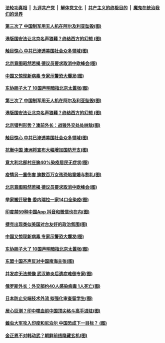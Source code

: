 ####  [法轮功真相](../../../../basic/blob/master/README.md?t=07011902) &nbsp;|&nbsp; [九评共产党](../../../../9ping.md/blob/master/README.md?t=07011902) &nbsp;|&nbsp; [解体党文化](../../../../jtdwh.md/blob/master/README.md?t=07011902)  &nbsp;|&nbsp; [共产主义的终极目的](../../../../gczydzjmd.md/blob/master/README.md?t=07011902) &nbsp;|&nbsp; [魔鬼在统治我们的世界](../../../../mgztzwmdsj.md/blob/master/README.md?t=07011902) 

#### [第三次了 中国制军用无人机在阿尔及利亚坠毁(图)](../pages/p9/938311.md?t=07011902) 

#### [港版国安法让北京名声狼藉？终结西方的幻想 (图)](../pages/p9/938312.md?t=07011902) 

#### [触目惊心 中共已渗透美国社会众多领域(图)](../pages/p9/938273.md?t=07011902) 

#### [北京意图昭然若揭 德议员要求取消中欧峰会(图)](../pages/p9/938263.md?t=07011902) 

#### [中国又惊现新病毒 专家示警恐大爆发(图)](../pages/p9/938188.md?t=07011902) 

#### [东协胆子大了 10国声明暗指北京太嚣张(图)](../pages/p9/938103.md?t=07011902) 

#### [第三次了 中国制军用无人机在阿尔及利亚坠毁(图)](../pages/p9/938311.md?t=07011902) 

#### [港版国安法让北京名声狼藉？终结西方的幻想 (图)](../pages/p9/938312.md?t=07011902) 

#### [北京错判形势？澳前外长：战狼外交处处树敌(图)](../pages/p9/938226.md?t=07011902) 

#### [触目惊心 中共已渗透美国社会众多领域(图)](../pages/p9/938273.md?t=07011902) 

#### [抗衡中国 澳洲将宣布大幅增加国防开支(图)](../pages/p9/938285.md?t=07011902) 

#### [意大利北部村庄逾40%染疫居民无症状(图)](../pages/p9/938283.md?t=07011902) 

#### [疫情另一重伤害 逾数百万女孩恐陷童婚与割礼(图)](../pages/p9/938213.md?t=07011902) 

#### [北京意图昭然若揭 德议员要求取消中欧峰会(图)](../pages/p9/938263.md?t=07011902) 

#### [举家搬迁秘鲁 委内瑞拉一家14口全染疫(图)](../pages/p9/938224.md?t=07011902) 

#### [印度禁59种中国App 抖音和微信也在内(图)](../pages/p9/938221.md?t=07011902) 

#### [捷克出现类似美国对台友好的政治氛围(图)](../pages/p9/938220.md?t=07011902) 

#### [中国又惊现新病毒 专家示警恐大爆发(图)](../pages/p9/938188.md?t=07011902) 

#### [东协胆子大了 10国声明暗指北京太嚣张(图)](../pages/p9/938103.md?t=07011902) 

#### [东盟十国齐声反对中国南海主张(图)](../pages/p9/938151.md?t=07011902) 

#### [并发症无法想像 武汉肺炎后遗症难倒专家(图)](../pages/p9/938109.md?t=07011902) 

#### [俄罗斯外长：外交部约40人感染病毒 1人死亡(图)](../pages/p9/938126.md?t=07011902) 

#### [日本防止尖端技术外流 拟强化审查留学生(图)](../pages/p9/938140.md?t=07011902) 

#### [居心叵测？印中喋血前中国顶尖格斗高手进驻(图)](../pages/p9/938084.md?t=07011902) 

#### [蝗虫大军攻入印度和尼泊尔 中国恐成下一目标？ (图)](../pages/p9/937951.md?t=07011902) 

#### [金正恩不对韩动武？朝鲜前线隐藏玄机(图)](../pages/p9/937980.md?t=07011902) 

